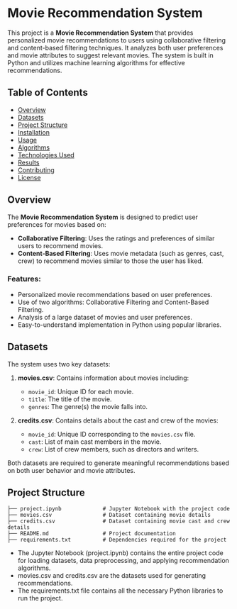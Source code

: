 # Movie Recommendation System

This project is a **Movie Recommendation System** that provides personalized movie recommendations to users using collaborative filtering and content-based filtering techniques. It analyzes both user preferences and movie attributes to suggest relevant movies. The system is built in Python and utilizes machine learning algorithms for effective recommendations.

## Table of Contents
- [Overview](#overview)
- [Datasets](#datasets)
- [Project Structure](#project-structure)
- [Installation](#installation)
- [Usage](#usage)
- [Algorithms](#algorithms)
- [Technologies Used](#technologies-used)
- [Results](#results)
- [Contributing](#contributing)
- [License](#license)

## Overview

The **Movie Recommendation System** is designed to predict user preferences for movies based on:
- **Collaborative Filtering**: Uses the ratings and preferences of similar users to recommend movies.
- **Content-Based Filtering**: Uses movie metadata (such as genres, cast, crew) to recommend movies similar to those the user has liked.

### Features:
- Personalized movie recommendations based on user preferences.
- Use of two algorithms: Collaborative Filtering and Content-Based Filtering.
- Analysis of a large dataset of movies and user preferences.
- Easy-to-understand implementation in Python using popular libraries.

## Datasets

The system uses two key datasets:
1. **movies.csv**: Contains information about movies including:
   - `movie_id`: Unique ID for each movie.
   - `title`: The title of the movie.
   - `genres`: The genre(s) the movie falls into.

2. **credits.csv**: Contains details about the cast and crew of the movies:
   - `movie_id`: Unique ID corresponding to the `movies.csv` file.
   - `cast`: List of main cast members in the movie.
   - `crew`: List of crew members, such as directors and writers.

Both datasets are required to generate meaningful recommendations based on both user behavior and movie attributes.

## Project Structure

```plaintext
├── project.ipynb             # Jupyter Notebook with the project code
├── movies.csv                # Dataset containing movie details
├── credits.csv               # Dataset containing movie cast and crew details
├── README.md                 # Project documentation
├── requirements.txt          # Dependencies required for the project
```
* The Jupyter Notebook (project.ipynb) contains the entire project code for loading datasets, data preprocessing, and applying recommendation algorithms.<br>
* movies.csv and credits.csv are the datasets used for generating recommendations.<br>
* The requirements.txt file contains all the necessary Python libraries to run the project.<br>
